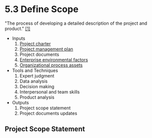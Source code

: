 # 5.3 Define Scope

"The process of developing a detailed description of the project and product."
[[1]](../home.md#references)

- Inputs
  1. [Project charter](../04-integration/4.1-develop-project-charter.md)
  2. [Project management plan](../04-integration/4.2-develop-project-management-plan.md)
  3. Project documents
  4. [Enterprise environmental factors](../00-project-files/01-enterprise-environmental-factors/00-enterprise-environmental-factors.md)
  5. [Organizational process assets](../00-project-files/02-organizational-process-assets/00-organizational-process-assets.md)
- Tools and Techniques
  1. Expert judgment
  2. Data analysis
  3. Decision making
  4. Interpersonal and team skills
  5. Product analysis
- Outputs
  1. Project scope statement
  2. Project documents updates

## Project Scope Statement
